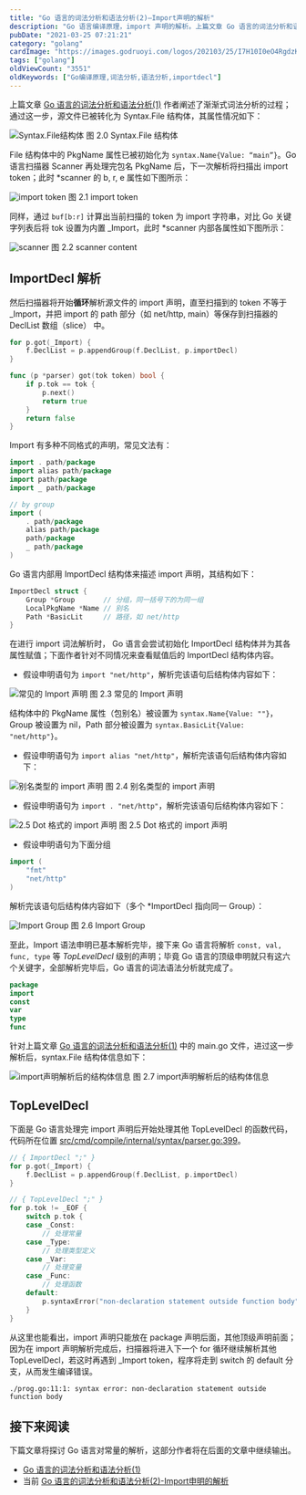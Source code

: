 ```yaml
---
title: "Go 语言的词法分析和语法分析(2)—Import声明的解析"
description: "Go 语言编译原理，import 声明的解析。上篇文章 Go 语言的词法分析和语法分析(1)作者阐述了渐渐式词法分析的过程；通过这一步，源文件已被转化为 Syntax.File 结构体，其属性情况如下"
pubDate: "2021-03-25 07:21:21"
category: "golang"
cardImage: "https://images.godruoyi.com/logos/202103/25/I7H10I0eO4RgdzKxVQx9SfkEUkngcUNbRtZOW78y.jpeg"
tags: ["golang"]
oldViewCount: "3551"
oldKeywords: ["Go编译原理,词法分析,语法分析,importdecl"]
---
```


上篇文章 [Go 语言的词法分析和语法分析(1)](https://godruoyi.com/posts/golang-lexer-and-parser-1) 作者阐述了渐渐式词法分析的过程；通过这一步，源文件已被转化为 Syntax.File 结构体，其属性情况如下：

![Syntax.File结构体](https://images.godruoyi.com/posts/202103/25/2L6DRYf2lNnwVD56raqPKuxhmQQSbNQcAG2pxV5Z.png)
图 2.0 Syntax.File 结构体

File 结构体中的 PkgName 属性已被初始化为 `syntax.Name{Value: “main”}`。Go 语言扫描器 Scanner 再处理完包名 PkgName 后，下一次解析将扫描出 import token；此时 *scanner 的 b, r, e 属性如下图所示：

![import token](https://images.godruoyi.com/posts/202103/25/ng8JzjoPKR3nwKPJNGm1om0tbJDVneoF0YKTDap7.png)
图 2.1 import token

同样，通过 `buf[b:r]` 计算出当前扫描的 token 为 import 字符串，对比 Go 关键字列表后将 tok 设置为内置 _Import，此时 *scanner 内部各属性如下图所示：

![scanner](https://images.godruoyi.com/posts/202103/25/NiW0twBvLRF33mamaWisA5gTqDlDPNg7xOF0AieP.png)
图 2.2 scanner content

## ImportDecl 解析

然后扫描器将开始**循环**解析源文件的 import 声明，直至扫描到的 token 不等于 _Import，并把 import 的 path 部分（如 net/http, main）等保存到扫描器的 DeclList 数组（slice） 中。

```go
for p.got(_Import) {
    f.DeclList = p.appendGroup(f.DeclList, p.importDecl)
}

func (p *parser) got(tok token) bool {
    if p.tok == tok {
        p.next()
        return true
    }
    return false
}
```

Import 有多种不同格式的声明，常见文法有：

```go
import . path/package
import alias path/package
import path/package
import _ path/package

// by group
import (
    . path/package
    alias path/package
    path/package
    _ path/package
)
```

Go 语言内部用 ImportDecl 结构体来描述 import 声明，其结构如下：

```go
ImportDecl struct {
    Group *Group       // 分组，同一括号下的为同一组
    LocalPkgName *Name // 别名
    Path *BasicLit     // 路径，如 net/http
}
```

在进行 import 词法解析时， Go 语言会尝试初始化 ImportDecl 结构体并为其各属性赋值；下面作者针对不同情况来查看赋值后的 ImportDecl 结构体内容。

* 假设申明语句为 `import "net/http"`，解析完该语句后结构体内容如下：

![常见的 Import 声明](https://images.godruoyi.com/posts/202103/25/CyBYhPqOD869kZdRrtOjTzPI27jXg6yZFVdwQcYM.png)
图 2.3 常见的 Import 声明

结构体中的 PkgName 属性（包别名）被设置为 `syntax.Name{Value: ""}`，Group 被设置为 nil，Path 部分被设置为 `syntax.BasicLit{Value: "net/http"}`。

* 假设申明语句为 `import alias "net/http"`，解析完该语句后结构体内容如下：

![别名类型的 import 声明](https://images.godruoyi.com/posts/202103/25/LSbM30j1EG4nXkM088bc95eUmidja8pmc5n8TTCi.png)
图 2.4 别名类型的 import 声明

* 假设申明语句为 `import . "net/http"`，解析完该语句后结构体内容如下：

![2.5 Dot 格式的 import 声明](https://images.godruoyi.com/posts/202103/25/tXHDTQgVjY3v2qxlCBaIGGEHfC4KtmZJIdNPzPza.png)
图 2.5 Dot 格式的 import 声明

* 假设申明语句为下面分组

```go
import (
    "fmt"
    "net/http"
)
```

解析完该语句后结构体内容如下（多个 *ImportDecl 指向同一 Group）：

![Import Group](https://images.godruoyi.com/posts/202103/25/kp1L9KvydguJVSozmYru3wRJtG1ajcxpkYBdmEK3.png)
图 2.6 Import Group

至此，Import 语法申明已基本解析完毕，接下来 Go 语言将解析 `const, val, func, type` 等 *TopLevelDecl* 级别的声明；毕竟 Go 语言的顶级申明就只有这六个关键字，全部解析完毕后，Go 语言的词法语法分析就完成了。

```go
package
import
const
var
type
func
```

针对上篇文章 [Go 语言的词法分析和语法分析(1)](https://godruoyi.com/posts/golang-lexer-and-parser-1) 中的 main.go 文件，进过这一步解析后，syntax.File 结构体信息如下：

![import声明解析后的结构体信息](https://images.godruoyi.com/posts/202103/25/CdljsZGp8Pt7tO9Y2MtsKqs7TNynhl5nBit8fGnd.png)
图 2.7 import声明解析后的结构体信息

## TopLevelDecl

下面是 Go 语言处理完 import 声明后开始处理其他 TopLevelDecl 的函数代码，代码所在位置 [src/cmd/compile/internal/syntax/parser.go:399](https://github.com/golang/go/blob/master/src/cmd/compile/internal/syntax/parser.go#L399)。

```go
// { ImportDecl ";" }
for p.got(_Import) {
    f.DeclList = p.appendGroup(f.DeclList, p.importDecl)
}

// { TopLevelDecl ";" }
for p.tok != _EOF {
    switch p.tok {
    case _Const:
        // 处理常量
    case _Type:
        // 处理类型定义
    case _Var:
        // 处理变量
    case _Func:
        // 处理函数
    default:
        p.syntaxError("non-declaration statement outside function body")
    }
}
```

从这里也能看出，import 声明只能放在 package 声明后面，其他顶级声明前面；因为在 import 声明解析完成后，扫描器将进入下一个 for 循环继续解析其他 TopLevelDecl，若这时再遇到 _Import token，程序将走到 switch 的 default 分支，从而发生编译错误。

```
./prog.go:11:1: syntax error: non-declaration statement outside function body
```

## 接下来阅读

下篇文章将探讨 Go 语言对常量的解析，这部分作者将在后面的文章中继续输出。

* [Go 语言的词法分析和语法分析(1)](https://godruoyi.com/posts/golang-lexer-and-parser-1)
* 当前 [Go 语言的词法分析和语法分析(2)-Import申明的解析](https://godruoyi.com/posts/go-lexical-analysis-and-syntax-analysis-2-parsing-of-import-declarations)
